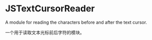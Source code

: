 # JSTextCursorReader

A module for reading the characters before and after the text cursor.

一个用于读取文本光标前后字符的模块。
